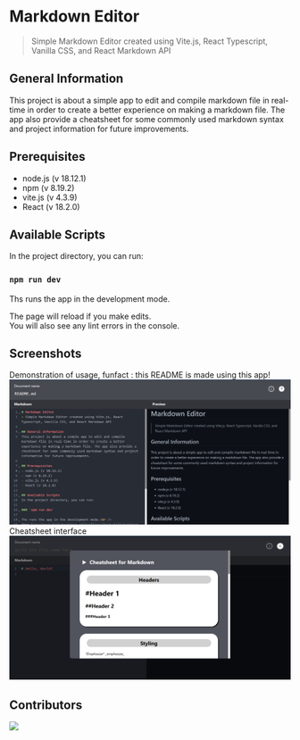 # Markdown Editor
> Simple Markdown Editor created using Vite.js, React Typescript, Vanilla CSS, and React Markdown API

## General Information
This project is about a simple app to edit and compile markdown file in real-time in order to create a better experience on making a markdown file. The app also provide a cheatsheet for some commonly used markdown syntax and project information for future improvements.

## Prerequisites
- node.js (v 18.12.1)
- npm (v 8.19.2)
- vite.js (v 4.3.9)
- React (v 18.2.0)

## Available Scripts
In the project directory, you can run:

### `npm run dev`

Ths runs the app in the development mode.

The page will reload if you make edits.<br />
You will also see any lint errors in the console.

## Screenshots
Demonstration of usage, funfact : this README is made using this app!
![demo1](img/screenshot1.PNG)
Cheatsheet interface
![demo2](img/screenshot2.PNG)

## Contributors
<a href = "https://github.com/mikeleo03/markdown-editor/graphs/contributors">
  <img src = "https://contrib.rocks/image?repo=mikeleo03/markdown-editor"/>
</a>